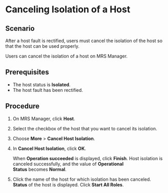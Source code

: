 # Canceling Isolation of a Host<a name="EN-US_TOPIC_0125375226"></a>

## Scenario<a name="section2140760920333"></a>

After a host fault is rectified, users must cancel the isolation of the host so that the host can be used properly.

Users can cancel the isolation of a host on MRS Manager.

## Prerequisites<a name="section4577156020144"></a>

-   The host status is  **Isolated**.
-   The host fault has been rectified.

## Procedure<a name="section38783114201418"></a>

1.  On MRS Manager, click  **Host**.
2.  Select the checkbox of the host that you want to cancel its isolation.
3.  Choose  **More**  \>  **Cancel Host Isolation**.
4.  In  **Cancel Host Isolation**, click **OK**.

    When  **Operation succeeded** is displayed, click **Finish**. Host isolation is canceled successfully, and the value of **Operational Status** becomes **Normal**.

5.  Click the name of the host for which isolation has been canceled.  **Status** of the host is displayed. Click **Start All Roles**.

